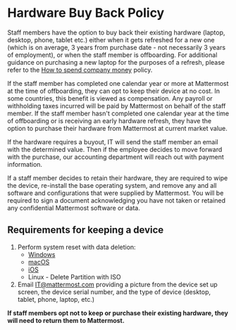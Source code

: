 # Hardware Buy Back Policy

Staff members have the option to buy back their existing hardware \(laptop, desktop, phone, tablet etc.\) either when it gets refreshed for a new one \(which is on average, 3 years from purchase date - not necessarily 3 years of employment\), or when the staff member is offboarding. For additional guidance on purchasing a new laptop for the purposes of a refresh, please refer to the [How to spend company money](https://handbook.mattermost.com/operations/finance/staff-member-expenses/how-to-spend-company-money) policy.

If the staff member has completed one calendar year or more at Mattermost at the time of offboarding, they can opt to keep their device at no cost. In some countries, this benefit is viewed as compensation. Any payroll or withholding taxes incurred will be paid by Mattermost on behalf of the staff member. If the staff member hasn't completed one calendar year at the time of offboarding or is receiving an early hardware refresh, they have the option to purchase their hardware from Mattermost at current market value.

If the hardware requires a buyout, IT will send the staff member an email with the determined value. Then if the employee decides to move forward with the purchase, our accounting department will reach out with payment information.

If a staff member decides to retain their hardware, they are required to wipe the device, re-install the base operating system, and remove any and all software and configurations that were supplied by Mattermost. You will be required to sign a document acknowledging you have not taken or retained any confidential Mattermost software or data.

## Requirements for keeping a device

1. Perform system reset with data deletion:
   * [Windows](https://support.microsoft.com/en-us/windows/how-to-refresh-reset-or-restore-your-pc-51391d9a-eb0a-84a7-69e4-c2c1fbceb8dd)
   * [macOS](https://support.apple.com/en-us/HT201065)
   * [iOS](https://support.apple.com/en-us/HT201252)
   * Linux - Delete Partition with ISO
2. Email IT@mattermost.com providing a picture from the device set up screen, the device serial number, and the type of device \(desktop, tablet, phone, laptop, etc.\)

**If staff members opt not to keep or purchase their existing hardware, they will need to return them to Mattermost.**

